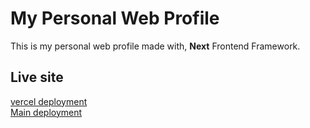 # My Personal Web Profile

This is my personal web profile made with,
**Next** Frontend Framework.

## Live site

[vercel deployment](http://solairaj.rf.gd/) <br/>
[Main deployment](https://solairaj.vercel.app/)
